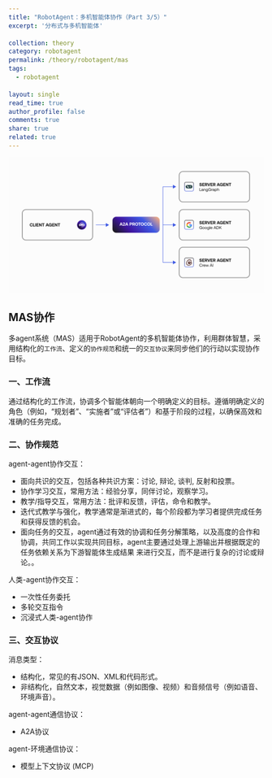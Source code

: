 ```yaml
---
title: "RobotAgent：多机智能体协作（Part 3/5）"
excerpt: '分布式与多机智能体'

collection: theory
category: robotagent
permalink: /theory/robotagent/mas
tags: 
  - robotagent

layout: single
read_time: true
author_profile: false
comments: true
share: true
related: true
---
```


![](../../images/theory/robotagent/a2a.png)

## MAS协作

多agent系统（MAS）适用于RobotAgent的多机智能体协作，利用群体智慧，采用结构化的`工作流`、定义的`协作规范`和统一的`交互协议`来同步他们的行动以实现协作目标。

### 一、工作流

通过结构化的工作流，协调多个智能体朝向一个明确定义的目标。遵循明确定义的角色（例如，“规划者”、“实施者”或“评估者”）和基于阶段的过程，以确保高效和准确的任务完成。

### 二、协作规范

agent-agent协作交互：
- 面向共识的交互，包括各种共识方案：讨论, 辩论, 谈判, 反射和投票。
- 协作学习交互，常用方法：经验分享，同伴讨论，观察学习。
- 教学/指导交互，常用方法：批评和反馈，评估，命令和教学。
- 迭代式教学与强化，教学通常是渐进式的，每个阶段都为学习者提供完成任务和获得反馈的机会。
- 面向任务的交互，agent通过有效的协调和任务分解策略，以及高度的合作和协调，共同工作以实现共同目标，agent主要通过处理上游输出并根据既定的任务依赖关系为下游智能体生成结果
来进行交互，而不是进行复杂的讨论或辩论。。

人类-agent协作交互：
- 一次性任务委托
- 多轮交互指令
- 沉浸式人类-agent协作

### 三、交互协议

消息类型：
- 结构化，常见的有JSON、XML和代码形式。
- 非结构化，自然文本，视觉数据（例如图像、视频）和音频信号（例如语音、环境声音）。

agent-agent通信协议：
- A2A协议

agent-环境通信协议：
- 模型上下文协议 (MCP)
